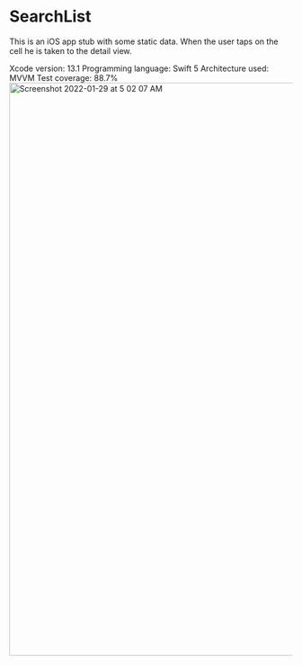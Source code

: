 # SearchList
This is an iOS app stub with some static data. When the user taps on the cell he is taken to the detail view.

Xcode version: 13.1
Programming language: Swift 5
Architecture used: MVVM
Test coverage: 88.7%
<img width="1020" alt="Screenshot 2022-01-29 at 5 02 07 AM" src="https://user-images.githubusercontent.com/6280238/151641911-777bdaf2-4510-40bd-972c-0efef535cff7.png">
